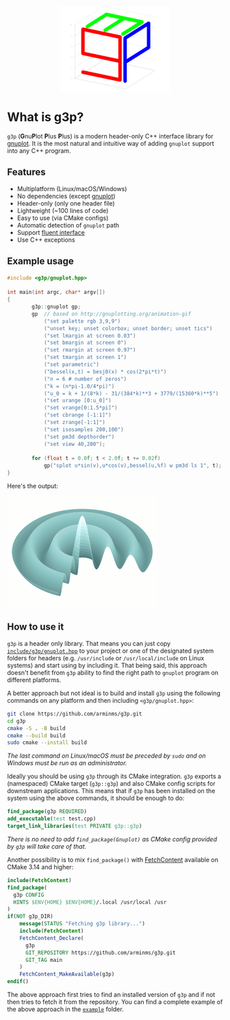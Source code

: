 <p align="center"><img src="artwork/g3p_logo.svg" width="256" height="200"></p>

# What is g3p?
`g3p` (**G**nu**P**lot **P**lus **P**lus) is a modern header-only C++ interface
library for [gnuplot](http://www.gnuplot.info/). It is the most natural and
intuitive way of adding `gnuplot` support into any C++ program.
## Features
- Multiplatform (Linux/macOS/Windows)
- No dependencies (except [gnuplot](http://www.gnuplot.info/))
- Header-only (only one header file)
- Lightweight (~100 lines of code)
- Easy to use (via CMake configs)
- Automatic detection of `gnuplot` path
- Support [fluent interface](https://en.wikipedia.org/wiki/Fluent_interface)
- Use C++ exceptions
<!-- - Both C and C++ format for passing arguments are supported -->
<!-- - Provides Unit tests -->
<!-- - Well documented -->
## Example usage
```c++
#include <g3p/gnuplot.hpp>

int main(int argc, char* argv[])
{
        g3p::gnuplot gp;
        gp  // based on http://gnuplotting.org/animation-gif
            ("set palette rgb 3,9,9")
            ("unset key; unset colorbox; unset border; unset tics")
            ("set lmargin at screen 0.03")
            ("set bmargin at screen 0")
            ("set rmargin at screen 0.97")
            ("set tmargin at screen 1")
            ("set parametric")
            ("bessel(x,t) = besj0(x) * cos(2*pi*t)")
            ("n = 6 # number of zeros")
            ("k = (n*pi-1.0/4*pi)")
            ("u_0 = k + 1/(8*k) - 31/(384*k)**3 + 3779/(15360*k)**5")
            ("set urange [0:u_0]")
            ("set vrange[0:1.5*pi]")
            ("set cbrange [-1:1]")
            ("set zrange[-1:1]")
            ("set isosamples 200,100")
            ("set pm3d depthorder")
            ("set view 40,200");

        for (float t = 0.0f; t < 2.0f; t += 0.02f)
            gp("splot u*sin(v),u*cos(v),bessel(u,%f) w pm3d ls 1", t);
}
```
Here's the output:  

![bessel](example/bessel.gif)

## How to use it
`g3p` is a header only library. That means you can just copy
[`include/g3p/gnuplot.hpp`](include/g3p/gnuplot.hpp)
to your project or one of the designated system folders for headers (e.g.
`/usr/include` or `/usr/local/include` on Linux systems)
and start using by including it. That being said, this approach doesn't
benefit from `g3p` ability to find the right path to `gnuplot` program on
different platforms.

A better approach but not ideal is to build and install `g3p` using the
following commands on any platform and then including `<g3p/gnuplot.hpp>`: 
```bash
git clone https://github.com/arminms/g3p.git
cd g3p
cmake -S . -B build
cmake --build build
sudo cmake --install build
```
*The last command on Linux/macOS must be preceded by `sudo` and on Windows
must be run as an administrator.*

Ideally you should be using `g3p` through its CMake integration. `g3p` exports
a (namespaced) CMake target (`g3p::g3p`) and also CMake config
scripts for downstream applications. This means that if `g3p` has been installed
on the system using the above commands, it should be enough to do:
```cmake
find_package(g3p REQUIRED)
add_executable(test test.cpp)
target_link_libraries(test PRIVATE g3p::g3p)
```
*There is no need to add `find_package(Gnuplot)` as CMake config provided by
`g3p` will take care of that.*

Another possibility is to mix `find_package()` with
[FetchContent](https://cmake.org/cmake/help/latest/module/FetchContent.html)
available on CMake 3.14 and higher:
```cmake
include(FetchContent)
find_package(
  g3p CONFIG
  HINTS $ENV{HOME} $ENV{HOME}/.local /usr/local /usr
)
if(NOT g3p_DIR)
    message(STATUS "Fetching g3p library...")
    include(FetchContent)
    FetchContent_Declare(
      g3p
      GIT_REPOSITORY https://github.com/arminms/g3p.git
      GIT_TAG main
    )
    FetchContent_MakeAvailable(g3p)
endif()
```
The above approach first tries to find an installed version of `g3p` and if not
then tries to fetch it from the repository. You can find a complete
example of the above approach in the [`example`](example/) folder.

<!-- https://sourceforge.net/projects/gnuplot/files/gnuplot/ -->